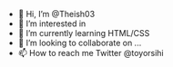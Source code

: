 - 👋 Hi, I’m @Theish03
- 👀 I’m interested in 
- 🌱 I’m currently learning HTML/CSS
- 💞️ I’m looking to collaborate on ...
- 📫 How to reach me Twitter @toyorsihi

<!---
Theish03/Theish03 is a ✨ special ✨ repository because its `README.md` (this file) appears on your GitHub profile.
You can click the Preview link to take a look at your changes.
--->
